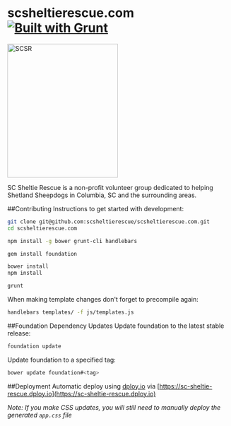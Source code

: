 # scsheltierescue.com [![Built with Grunt](https://cdn.gruntjs.com/builtwith.png)](http://gruntjs.com/)

<img src="https://raw.github.com/alexdiliberto/scsheltierescue.com/master/img/SCSR-Logo-New-Transparent_500x606.png" alt="SCSR" title="SCSR" width="250" height="303">

SC Sheltie Rescue is a non-profit volunteer group dedicated to helping Shetland Sheepdogs in Columbia, SC and the surrounding areas.

##Contributing
Instructions to get started with development:
```sh
git clone git@github.com:scsheltierescue/scsheltierescue.com.git
cd scsheltierescue.com

npm install -g bower grunt-cli handlebars

gem install foundation

bower install
npm install

grunt
```

When making template changes don't forget to precompile again:
```sh
handlebars templates/ -f js/templates.js
```

##Foundation Dependency Updates
Update foundation to the latest stable release:
```sh
foundation update
```

Update foundation to a specified tag:
```sh
bower update foundation#<tag>
```

##Deployment
Automatic deploy using [dploy.io](dploy.io) via [https://sc-sheltie-rescue.dploy.io](https://sc-sheltie-rescue.dploy.io)

*Note: If you make CSS updates, you will still need to manually deploy the generated `app.css` file*
